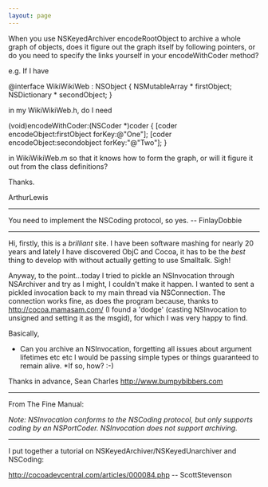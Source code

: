 ```yaml
---
layout: page
---
```


When you use NSKeyedArchiver encodeRootObject to archive a whole graph of objects, does it figure out the graph itself by following pointers, or do you need to specify the links yourself in your encodeWithCoder method?

e.g. If I have

    
@interface WikiWikiWeb : NSObject <NSCoding> {
    NSMutableArray * firstObject;
    NSDictionary * secondObject;
}



in my WikiWikiWeb.h, do I need 

    

(void)encodeWithCoder:(NSCoder *)coder
{
    [coder encodeObject:firstObject forKey:@"One"];
    [coder encodeObject:secondobject forKey:"@"Two"];
}


in WikiWikiWeb.m so that it knows how to form the graph, or will it figure it out from the class definitions?

Thanks.

ArthurLewis

----

You need to implement the NSCoding protocol, so yes. -- FinlayDobbie

----

Hi, firstly, this is a *brilliant* site. I have been software mashing for nearly 20 years and lately I have discovered ObjC and Cocoa, it has to be the *best* thing to develop with without actually getting to use Smalltalk. Sigh!

Anyway, to the point...today I tried to pickle an NSInvocation through NSArchiver and try as I might, I couldn't make it happen. I wanted to sent a pickled invocation back to my main thread via NSConnection. The connection works fine, as does the program because, thanks to http://cocoa.mamasam.com/ (I found a 'dodge' (casting NSInvocation to unsigned and setting it as the msgid), for which I was very happy to find.

Basically,


* Can you archive an NSInvocation, forgetting all issues about argument lifetimes etc etc I would be passing simple types  or things guaranteed to remain alive.
*If so, how? :-)


Thanks in advance,
Sean Charles
http://www.bumpybibbers.com

----

From The Fine Manual:

*Note: NSInvocation conforms to the NSCoding protocol, but only supports coding by an NSPortCoder. NSInvocation does not support archiving.*

----

I put together a tutorial on NSKeyedArchiver/NSKeyedUnarchiver and NSCoding:

http://cocoadevcentral.com/articles/000084.php  -- ScottStevenson
